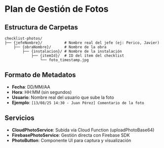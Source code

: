 # Plan de Gestión de Fotos

## Estructura de Carpetas

```
checklist-photos/
├── {jefeNombre}/          # Nombre real del jefe (ej: Perico, Javier)
    ├── {obraNombre}/      # Nombre de la obra
        ├── {instalacion}/ # Nombre de la instalación
            ├── {itemId}/  # ID del ítem del checklist
                └── foto_timestamp.jpg
```

## Formato de Metadatos

- **Fecha**: DD/MM/AA
- **Hora**: HH:MM (sin segundos)
- **Usuario**: Nombre real del usuario que sube la foto
- **Ejemplo**: `[13/08/25 14:30 - Juan Pérez] Comentario de la foto`

## Servicios

- **CloudPhotoService**: Subida vía Cloud Function (uploadPhotoBase64)
- **FirebasePhotoService**: Gestión directa con Firebase SDK
- **PhotoButton**: Componente UI para captura y visualización